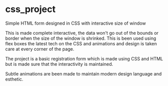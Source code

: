 # css_project
Simple HTML form designed in CSS with interactive size of window

This is made complete interactive, the data won't go out of the bounds or border
when the size of the window is shrinked. This is been used using flex boxes the latest
tech on the CSS and animations and design is taken care at every corner of the page.

The project is a basic registration form which is made using CSS and HTML but is made sure 
that the interactivity is maintained.

Subtle animations are been made to maintain modern design language and esthetic.

